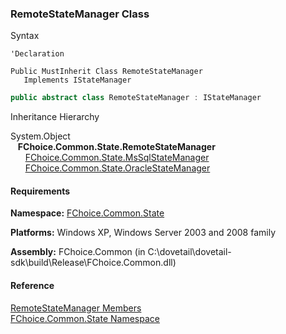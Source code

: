 ﻿### RemoteStateManager Class

Syntax

```vbnet
'Declaration

Public MustInherit Class RemoteStateManager 
   Implements IStateManager 
```

```csharp
public abstract class RemoteStateManager : IStateManager  
```

Inheritance Hierarchy

System.Object  
   **FChoice.Common.State.RemoteStateManager**  
      [FChoice.Common.State.MsSqlStateManager](FChoice.Common~FChoice.Common.State.MsSqlStateManager.md)  
      [FChoice.Common.State.OracleStateManager](FChoice.Common~FChoice.Common.State.OracleStateManager.md)  

#### Requirements

**Namespace:** [FChoice.Common.State](FChoice.Common~FChoice.Common.State_namespace.md)

**Platforms:** Windows XP, Windows Server 2003 and 2008 family

**Assembly:** FChoice.Common (in C:\\dovetail\\dovetail-sdk\\build\\Release\\FChoice.Common.dll)

#### Reference

[RemoteStateManager Members](FChoice.Common~FChoice.Common.State.RemoteStateManager_members.md)  
[FChoice.Common.State Namespace](FChoice.Common~FChoice.Common.State_namespace.md)